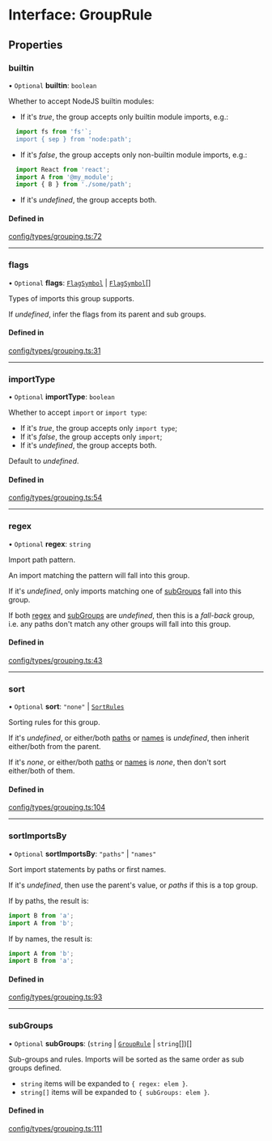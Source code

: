 # Interface: GroupRule

## Properties

### builtin

• `Optional` **builtin**: `boolean`

Whether to accept NodeJS builtin modules:

- If it's _true_, the group accepts only builtin module imports, e.g.:
```ts
  import fs from 'fs'`;
  import { sep } from 'node:path';
```
- If it's _false_, the group accepts only non-builtin module imports, e.g.:
```ts
  import React from 'react';
  import A from '@my_module';
  import { B } from './some/path';
```
- If it's _undefined_, the group accepts both.

#### Defined in

[config/types/grouping.ts:72](https://github.com/daidodo/format-imports/blob/8475cc3/src/lib/config/types/grouping.ts#L72)

___

### flags

• `Optional` **flags**: [`FlagSymbol`](../README.md#flagsymbol) \| [`FlagSymbol`](../README.md#flagsymbol)[]

Types of imports this group supports.

If _undefined_, infer the flags from its parent and sub groups.

#### Defined in

[config/types/grouping.ts:31](https://github.com/daidodo/format-imports/blob/8475cc3/src/lib/config/types/grouping.ts#L31)

___

### importType

• `Optional` **importType**: `boolean`

Whether to accept `import` or `import type`:

- If it's _true_, the group accepts only `import type`;
- If it's _false_, the group accepts only `import`;
- If it's _undefined_, the group accepts both.

Default to _undefined_.

#### Defined in

[config/types/grouping.ts:54](https://github.com/daidodo/format-imports/blob/8475cc3/src/lib/config/types/grouping.ts#L54)

___

### regex

• `Optional` **regex**: `string`

Import path pattern.

An import matching the pattern will fall into this group.

If it's _undefined_, only imports matching one of [subGroups](#subGroups) fall into this group.

If both [regex](#regex) and [subGroups](#subGroups) are _undefined_, then this is a _fall-back_ group,
i.e. any paths don't match any other groups will fall into this group.

#### Defined in

[config/types/grouping.ts:43](https://github.com/daidodo/format-imports/blob/8475cc3/src/lib/config/types/grouping.ts#L43)

___

### sort

• `Optional` **sort**: ``"none"`` \| [`SortRules`](SortRules.md)

Sorting rules for this group.

If it's _undefined_, or either/both [paths](sortrules.md#paths) or [names](sortrules.md#names) is
_undefined_, then inherit either/both from the parent.

If it's _none_, or either/both [paths](sortrules.md#paths) or [names](sortrules.md#names) is
_none_, then don't sort either/both of them.

#### Defined in

[config/types/grouping.ts:104](https://github.com/daidodo/format-imports/blob/8475cc3/src/lib/config/types/grouping.ts#L104)

___

### sortImportsBy

• `Optional` **sortImportsBy**: ``"paths"`` \| ``"names"``

Sort import statements by paths or first names.

If it's _undefined_, then use the parent's value, or _paths_ if this is a top group.

If by paths, the result is:

```ts
import B from 'a';
import A from 'b';
```

If by names, the result is:

```ts
import A from 'b';
import B from 'a';
```

#### Defined in

[config/types/grouping.ts:93](https://github.com/daidodo/format-imports/blob/8475cc3/src/lib/config/types/grouping.ts#L93)

___

### subGroups

• `Optional` **subGroups**: (`string` \| [`GroupRule`](GroupRule.md) \| `string`[])[]

Sub-groups and rules. Imports will be sorted as the same order as sub groups defined.
- `string` items will be expanded to `{ regex: elem }`.
- `string[]` items will be expanded to `{ subGroups: elem }`.

#### Defined in

[config/types/grouping.ts:111](https://github.com/daidodo/format-imports/blob/8475cc3/src/lib/config/types/grouping.ts#L111)
